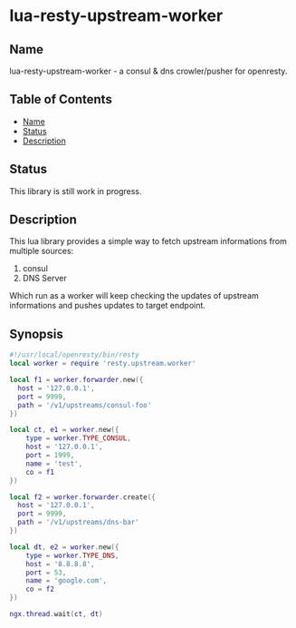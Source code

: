 # lua-resty-upstream-worker

## Name

lua-resty-upstream-worker - a consul & dns crowler/pusher for openresty.

## Table of Contents

* [Name](#Name)
* [Status](#Status)
* [Description](#Description)

## Status

This library is still work in progress.

## Description

This lua library provides a simple way to fetch upstream informations from multiple sources:

1. consul
2. DNS Server

Which run as a worker will keep checking the updates of upstream informations and pushes updates
to target endpoint.

## Synopsis

```lua
#!/usr/local/openresty/bin/resty
local worker = require 'resty.upstream.worker'

local f1 = worker.forwarder.new({
  host = '127.0.0.1',
  port = 9999,
  path = '/v1/upstreams/consul-foo'
})

local ct, e1 = worker.new({
    type = worker.TYPE_CONSUL,
    host = '127.0.0.1',
    port = 1999,
    name = 'test',
    co = f1
})

local f2 = worker.forwarder.create({
  host = '127.0.0.1',
  port = 9999,
  path = '/v1/upstreams/dns-bar'
})

local dt, e2 = worker.new({
    type = worker.TYPE_DNS,
    host = '8.8.8.8',
    port = 53,
    name = 'google.com',
    co = f2
})

ngx.thread.wait(ct, dt)
```

